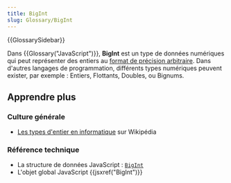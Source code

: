 ```yaml
---
title: BigInt
slug: Glossary/BigInt
---
```


{{GlossarySidebar}}

Dans {{Glossary("JavaScript")}}, **BigInt** est un type de données numériques qui peut représenter des entiers au [format de précision arbitraire](https://en.wikipedia.org/wiki/Arbitrary-precision_arithmetic). Dans d'autres langages de programmation, différents types numériques peuvent exister, par exemple : Entiers, Flottants, Doubles, ou Bignums.

## Apprendre plus

### Culture générale

- [Les types d'entier en informatique](<https://fr.wikipedia.org/wiki/Entier_(informatique)#Types_d'entiers_courants>) sur Wikipédia

### Référence technique

- La structure de données JavaScript : [`BigInt`](/fr/docs/Web/JavaScript/Data_structures#bigint_type)
- L'objet global JavaScript {{jsxref("BigInt")}}
